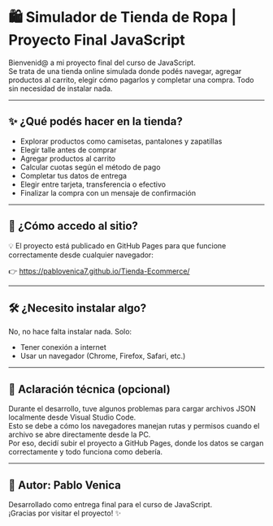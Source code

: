 # 🛍️ Simulador de Tienda de Ropa | Proyecto Final JavaScript

Bienvenid@ a mi proyecto final del curso de JavaScript.  
Se trata de una tienda online simulada donde podés navegar, agregar productos al carrito, elegir cómo pagarlos y completar una compra. Todo sin necesidad de instalar nada.

---

## ✨ ¿Qué podés hacer en la tienda?

- Explorar productos como camisetas, pantalones y zapatillas
- Elegir talle antes de comprar
- Agregar productos al carrito
- Calcular cuotas según el método de pago
- Completar tus datos de entrega
- Elegir entre tarjeta, transferencia o efectivo
- Finalizar la compra con un mensaje de confirmación

---

## 🧭 ¿Cómo accedo al sitio?

💡 El proyecto está publicado en GitHub Pages para que funcione correctamente desde cualquier navegador:

👉 https://pablovenica7.github.io/Tienda-Ecommerce/

---

## 🛠️ ¿Necesito instalar algo?

No, no hace falta instalar nada. Solo:

- Tener conexión a internet
- Usar un navegador (Chrome, Firefox, Safari, etc.)

---

## 📝 Aclaración técnica (opcional)

Durante el desarrollo, tuve algunos problemas para cargar archivos JSON localmente desde Visual Studio Code.  
Esto se debe a cómo los navegadores manejan rutas y permisos cuando el archivo se abre directamente desde la PC.  
Por eso, decidí subir el proyecto a GitHub Pages, donde los datos se cargan correctamente y todo funciona como debería.

---

## 🙋 Autor: Pablo Venica

Desarrollado como entrega final para el curso de JavaScript.  
¡Gracias por visitar el proyecto! ✨
